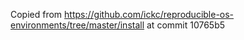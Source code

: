 Copied from <https://github.com/ickc/reproducible-os-environments/tree/master/install> at commit 10765b5
